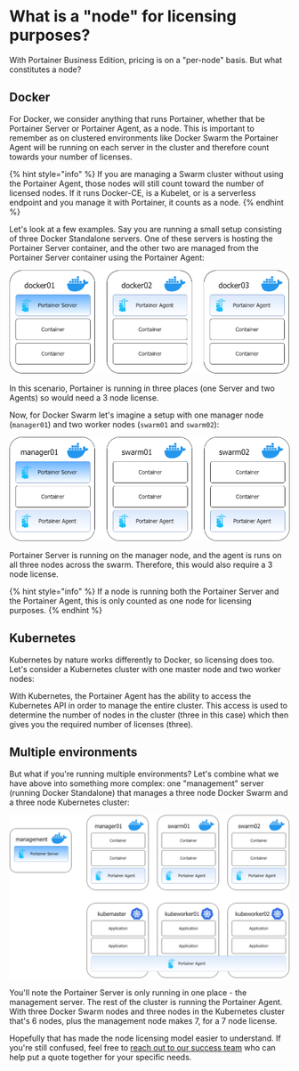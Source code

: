 # What is a "node" for licensing purposes?

With Portainer Business Edition, pricing is on a "per-node" basis. But what constitutes a node?

## Docker

For Docker, we consider anything that runs Portainer, whether that be Portainer Server or Portainer Agent, as a node. This is important to remember as on clustered environments like Docker Swarm the Portainer Agent will be running on each server in the cluster and therefore count towards your number of licenses.

{% hint style="info" %}
If you are managing a Swarm cluster without using the Portainer Agent, those nodes will still count toward the number of licensed nodes. If it runs Docker-CE, is a Kubelet, or is a serverless endpoint and you manage it with Portainer, it counts as a node.
{% endhint %}

Let's look at a few examples. Say you are running a small setup consisting of three Docker Standalone servers. One of these servers is hosting the Portainer Server container, and the other two are managed from the Portainer Server container using the Portainer Agent:

![](../../.gitbook/assets/licensing-docker-standalone.png)

In this scenario, Portainer is running in three places (one Server and two Agents) so would need a 3 node license. 

Now, for Docker Swarm let's imagine a setup with one manager node (`manager01`) and two worker nodes (`swarm01` and `swarm02`):

![](<../../.gitbook/assets/licensing-docker-swarm (1).png>)

Portainer Server is running on the manager node, and the agent is runs on all three nodes across the swarm. Therefore, this would also require a 3 node license.

{% hint style="info" %}
If a node is running both the Portainer Server and the Portainer Agent, this is only counted as one node for licensing purposes.
{% endhint %}

## Kubernetes

Kubernetes by nature works differently to Docker, so licensing does too. Let's consider a Kubernetes cluster with one master node and two worker nodes:



With Kubernetes, the Portainer Agent has the ability to access the Kubernetes API in order to manage the entire cluster. This access is used to determine the number of nodes in the cluster (three in this case) which then gives you the required number of licenses (three).

## Multiple environments

But what if you're running multiple environments? Let's combine what we have above into something more complex: one "management" server (running Docker Standalone) that manages a three node Docker Swarm and a three node Kubernetes cluster:

![](../../.gitbook/assets/licensing-combo.png)

You'll note the Portainer Server is only running in one place - the management server. The rest of the cluster is running the Portainer Agent. With three Docker Swarm nodes and three nodes in the Kubernetes cluster that's 6 nodes, plus the management node makes 7, for a 7 node license.

Hopefully that has made the node licensing model easier to understand. If you're still confused, feel free to [reach out to our success team](mailto:success@portainer.io) who can help put a quote together for your specific needs.

